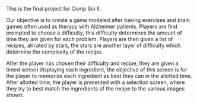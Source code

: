 This is the final project for Comp Sci II.

Our objective is to create a game modeled after baking exercises and brain games often used as therapy with Alzheimer patients. Players are first prompted to choose a difficulty, this difficulty determines the amount of time they are given for each problem. Players are then given a list of recipes, all rated by stars, the stars are another layer of difficulty which determine the complexity of the recipe. 

After the player has chosen their difficulty and recipe, they are given a timed screen displaying each ingredient, the objective of this screen is for the player to memorize each ingredient as best they can in the allotted time. After allotted time, the player is presented with a selection screen, where they try to best match the ingredients of the recipe to the various images shown.  

 